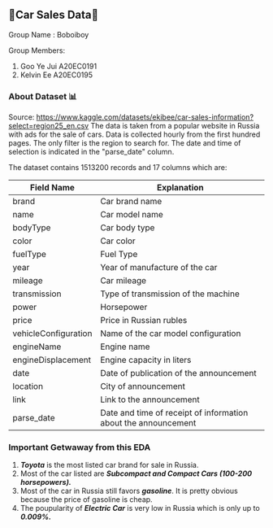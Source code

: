 ## 🚗Car Sales Data🚗

Group Name : Boboiboy

Group Members:

1.  Goo Ye Jui A20EC0191
2.  Kelvin Ee A20EC0195

### About Dataset 📊
Source: https://www.kaggle.com/datasets/ekibee/car-sales-information?select=region25_en.csv
The data is taken from a popular website in Russia with ads for the sale of cars. Data is collected hourly from the first hundred pages. The only filter is the region to search for. The date and time of selection is indicated in the "parse_date" column.

The dataset contains 1513200 records and 17 columns which are:

| Field Name | Explanation |
| ------ | ------ |
| brand | Car brand name |
| name | Car model name |
| bodyType  | Car body type |
| color | Car color |
| fuelType | Fuel Type |
| year | Year of manufacture of the car |
| mileage | Car mileage |
| transmission | Type of transmission of the machine |
| power | Horsepower |
| price | Price in Russian rubles |
| vehicleConfiguration | Name of the car model configuration |
| engineName | Engine name |
| engineDisplacement | Engine capacity in liters |
| date | Date of publication of the announcement |
| location | City of announcement |
| link | Link to the announcement |
| parse_date | Date and time of receipt of information about the announcement |

### Important Getwaway from this EDA

1. ***Toyota*** is the most listed car brand for sale in Russia.
2. Most of the car listed are ***Subcompact and Compact Cars (100-200 horsepowers).***
3. Most of the car in Russia still favors ***gasoline***. It is pretty obvious because the price of gasoline is cheap. 
4. The poupularity of ***Electric Car*** is very low in Russia which is only up to ***0.009%.***

